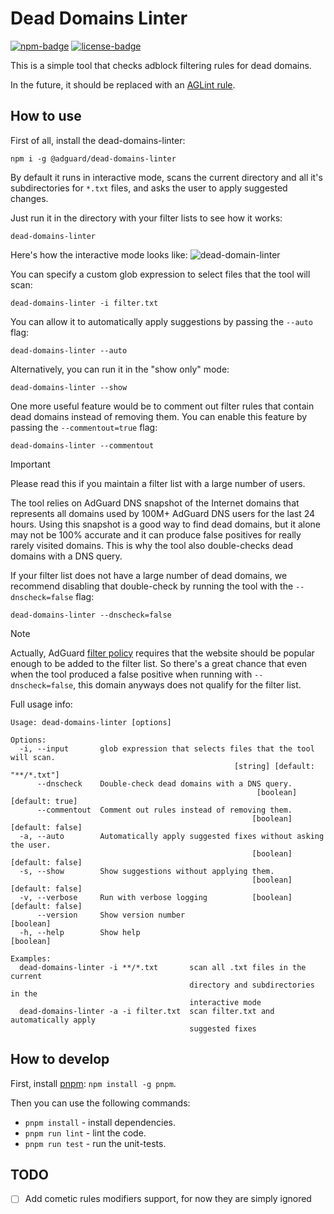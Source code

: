 # Dead Domains Linter

[![npm-badge]][npm-url] [![license-badge]][license-url]

This is a simple tool that checks adblock filtering rules for dead domains.

In the future, it should be replaced with an [AGLint rule][aglintrule].

[aglintrule]: https://github.com/AdguardTeam/AGLint/issues/194
[npm-badge]: https://img.shields.io/npm/v/@adguard/dead-domains-linter
[npm-url]: https://www.npmjs.com/package/@adguard/dead-domains-linter
[license-badge]: https://img.shields.io/github/license/AdGuardTeam/DeadDomainsLinter
[license-url]: https://github.com/AdguardTeam/DeadDomainsLinter/blob/master/LICENSE

## How to use

First of all, install the dead-domains-linter:

```shell
npm i -g @adguard/dead-domains-linter
```

By default it runs in interactive mode, scans the current directory and all it's subdirectories for `*.txt` files, and asks the user to apply suggested changes.

Just run it in the directory with your filter lists to see how it works:

```shell
dead-domains-linter
```

Here's how the interactive mode looks like:
![dead-domain-linter](https://cdn.adtidy.org/website/github.com/DeadDomainsLinter/default-config.png)

You can specify a custom glob expression to select files that the tool will scan:

```shell
dead-domains-linter -i filter.txt
```

You can allow it to automatically apply suggestions by passing the `--auto` flag:

```shell
dead-domains-linter --auto
```

Alternatively, you can run it in the "show only" mode:

```shell
dead-domains-linter --show
```

One more useful feature would be to comment out filter rules that contain dead
domains instead of removing them. You can enable this feature by passing the
`--commentout=true` flag:

```shell
dead-domains-linter --commentout
```

> [!IMPORTANT]
> Please read this if you maintain a filter list with a large number of users.

The tool relies on AdGuard DNS snapshot of the Internet domains that represents
all domains used by 100M+ AdGuard DNS users for the last 24 hours. Using this
snapshot is a good way to find dead domains, but it alone may not be 100%
accurate and it can produce false positives for really rarely visited domains.
This is why the tool also double-checks dead domains with a DNS query.

If your filter list does not have a large number of dead domains, we recommend
disabling that double-check by running the tool with the `--dnscheck=false`
flag:

```shell
dead-domains-linter --dnscheck=false
```

> [!NOTE]
> Actually, AdGuard [filter policy][filterpolicy] requires that the website
> should be popular enough to be added to the filter list. So there's a great
> chance that even when the tool produced a false positive when running with
> `--dnscheck=false`, this domain anyways does not qualify for the filter list.

[filterpolicy]: https://adguard.com/kb/general/ad-filtering/filter-policy/

Full usage info:

```shell
Usage: dead-domains-linter [options]

Options:
  -i, --input       glob expression that selects files that the tool will scan.
                                                  [string] [default: "**/*.txt"]
      --dnscheck    Double-check dead domains with a DNS query.
                                                       [boolean] [default: true]
      --commentout  Comment out rules instead of removing them.
                                                      [boolean] [default: false]
  -a, --auto        Automatically apply suggested fixes without asking the user.
                                                      [boolean] [default: false]
  -s, --show        Show suggestions without applying them.
                                                      [boolean] [default: false]
  -v, --verbose     Run with verbose logging          [boolean] [default: false]
      --version     Show version number                                [boolean]
  -h, --help        Show help                                          [boolean]

Examples:
  dead-domains-linter -i **/*.txt       scan all .txt files in the current
                                        directory and subdirectories in the
                                        interactive mode
  dead-domains-linter -a -i filter.txt  scan filter.txt and automatically apply
                                        suggested fixes
```

## How to develop

First, install [pnpm](https://pnpm.io/): `npm install -g pnpm`.

Then you can use the following commands:

* `pnpm install` - install dependencies.
* `pnpm run lint` - lint the code.
* `pnpm run test` - run the unit-tests.

## TODO

* [ ] Add cometic rules modifiers support, for now they are simply ignored
